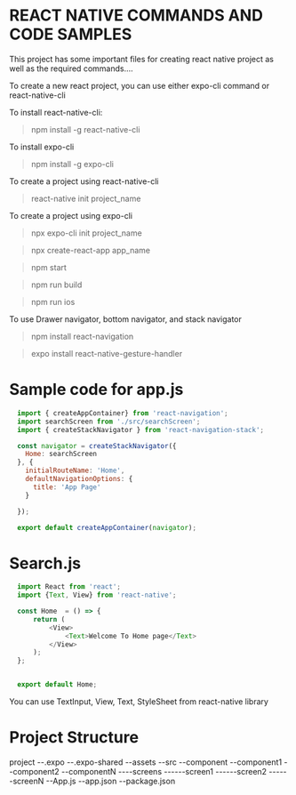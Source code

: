 REACT NATIVE COMMANDS AND CODE SAMPLES
======================================

This project has some important files for creating react native project as well as the required commands....


To create a new react project, you can use either expo-cli command or react-native-cli

To install react-native-cli:

> npm install -g react-native-cli

To install expo-cli

> npm install -g expo-cli

To create a project using react-native-cli

> react-native init project_name

To create a project using expo-cli

> npx expo-cli init project_name

> npx create-react-app app_name

> npm start

> npm run build

> npm run ios

To use Drawer navigator, bottom navigator, and stack navigator

> npm install react-navigation

> expo install react-native-gesture-handler

Sample code for app.js
======================

```javascript
  import { createAppContainer} from 'react-navigation';
  import searchScreen from './src/searchScreen';
  import { createStackNavigator } from 'react-navigation-stack';

  const navigator = createStackNavigator({
    Home: searchScreen
  }, {
    initialRouteName: 'Home',
    defaultNavigationOptions: {
      title: 'App Page'
    }

  });

  export default createAppContainer(navigator);
```

Search.js
===========

```javascript
  import React from 'react';
  import {Text, View} from 'react-native';

  const Home  = () => {
      return (
          <View>
              <Text>Welcome To Home page</Text>
          </View>
      );
  };


  export default Home;
```
You can use TextInput, View, Text, StyleSheet from react-native library

Project Structure
=================

project
--.expo
--.expo-shared
--assets
--src
  --component
    --component1
    --component2
    --componentN
  ----screens
  ------screen1
  ------screen2
  ------screenN
--App.js
--app.json
--package.json
